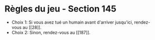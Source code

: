 # Règles du jeu - Section 145

- Choix 1: Si vous avez tué un humain avant d'arriver jusqu'ici, rendez-vous au [[28]].
- Choix 2: Sinon, rendez-vous au [[187]].